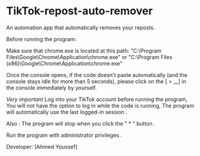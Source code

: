 # TikTok-repost-auto-remover
An automation app that automatically removes your reposts.

Before running the program:

Make sure that chrome.exe is located at this path:
"C:\Program Files\Google\Chrome\Application\chrome.exe" 
or
"C:\Program Files (x86)\Google\Chrome\Application\chrome.exe"

Once the console opens, if the code doesn't paste automatically (and the console stays idle for more than 5 seconds), please click on the [ > __] in the console immediately by yourself.

*Very important* Log into your TikTok account before running the program, You will not have the option to log in while the code is running, The program will automatically use the last logged-in session .

Also :
The program will stop when you click the " * " button .

Run the program with administrator privileges .

Developer: [Ahmed Youssef]
